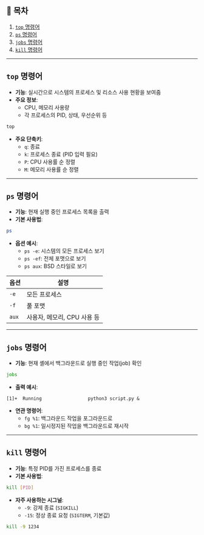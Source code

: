 
## 📌 목차

1. [`top` 명령어](#top-명령어)
2. [`ps` 명령어](#ps-명령어)
3. [`jobs` 명령어](#jobs-명령어)
4. [`kill` 명령어](#kill-명령어)
---

## `top` 명령어

- **기능**: 실시간으로 시스템의 프로세스 및 리소스 사용 현황을 보여줌
- **주요 정보**:
  - CPU, 메모리 사용량
  - 각 프로세스의 PID, 상태, 우선순위 등

```bash
top
```

- **주요 단축키**:
  - `q`: 종료
  - `k`: 프로세스 종료 (PID 입력 필요)
  - `P`: CPU 사용률 순 정렬
  - `M`: 메모리 사용률 순 정렬

---

## `ps` 명령어

- **기능**: 현재 실행 중인 프로세스 목록을 출력
- **기본 사용법**:

```bash
ps
```

- **옵션 예시**:
  - `ps -e`: 시스템의 모든 프로세스 보기
  - `ps -ef`: 전체 포맷으로 보기
  - `ps aux`: BSD 스타일로 보기

| 옵션     | 설명                       |
|----------|----------------------------|
| `-e`     | 모든 프로세스              |
| `-f`     | 풀 포맷                    |
| `aux`    | 사용자, 메모리, CPU 사용 등 |

---

## `jobs` 명령어

- **기능**: 현재 셸에서 백그라운드로 실행 중인 작업(job) 확인

```bash
jobs
```

- **출력 예시**:
```
[1]+  Running                 python3 script.py &
```

- **연관 명령어**:
  - `fg %1`: 백그라운드 작업을 포그라운드로
  - `bg %1`: 일시정지된 작업을 백그라운드로 재시작

---

## `kill` 명령어

- **기능**: 특정 PID를 가진 프로세스를 종료
- **기본 사용법**:

```bash
kill [PID]
```

- **자주 사용하는 시그널**:
  - `-9`: 강제 종료 (`SIGKILL`)
  - `-15`: 정상 종료 요청 (`SIGTERM`, 기본값)

```bash
kill -9 1234
```
